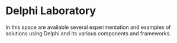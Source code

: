 # Delphi Laboratory

In this space are available several experimentation and examples of solutions using Delphi and its various components and frameworks.